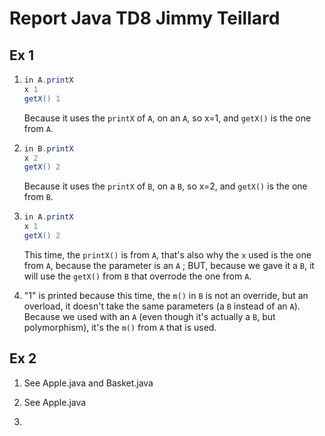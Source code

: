 # Report Java TD8 Jimmy Teillard

## Ex 1

1. ```Java
   in A.printX
   x 1
   getX() 1
   ```
   Because it uses the `printX` of `A`, on an `A`, so x=1, and `getX()` is the one from
   `A`.
   
2. ```Java
   in B.printX
   x 2
   getX() 2
   ```
   Because it uses the `printX` of `B`, on a `B`, so x=2, and `getX()` is the one from
   `B`.
   
3. ```Java
   in A.printX
   x 1
   getX() 2
   ```
   This time, the `printX()` is from `A`, that's also why the `x` used is the one from
   `A`, because the parameter is an `A` ; BUT, because we gave it a `B`, it will use
   the `getX()` from `B` that overrode the one from `A`. 
   
4. "1" is printed because this time, the `m()` in `B` is not an override, but an overload, it
   doesn't take the same parameters (a `B` instead of an `A`). Because we used with an
   `A` (even though it's actually a `B`, but polymorphism), it's the `m()` from `A` that
   is used.
   
## Ex 2

1. See Apple.java and Basket.java

2. See Apple.java

3.